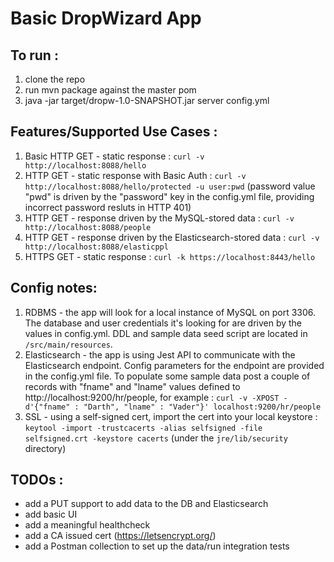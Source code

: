 # Basic DropWizard App
## To run : 
1. clone the repo
2. run mvn package against the master pom
3. java -jar target/dropw-1.0-SNAPSHOT.jar server config.yml

## Features/Supported Use Cases :
1. Basic HTTP GET - static response : ```curl -v http://localhost:8088/hello```
2. HTTP GET - static response with Basic Auth : ```curl -v http://localhost:8088/hello/protected -u user:pwd``` (password value "pwd" is driven by the "password" key in the config.yml file, providing incorrect password resluts in HTTP 401)
3. HTTP GET - response driven by the MySQL-stored data : ```curl -v http://localhost:8088/people```
4. HTTP GET - response driven by the Elasticsearch-stored data : ```curl -v http://localhost:8088/elasticppl```
5. HTTPS GET - static response : ```curl -k https://localhost:8443/hello```

##  Config notes:
1. RDBMS - the app will look for a local instance of MySQL on port 3306. The database and user credentials it's looking for are driven by the values in config.yml. DDL and sample data seed script are located in ```/src/main/resources```.
2. Elasticsearch - the app is using Jest API to communicate with the Elasticsearch endpoint. Config parameters for the endpoint are provided in the config.yml file. To populate some sample data post a couple of records with "fname" and "lname" values defined to http://localhost:9200/hr/people, for example : 
```curl -v -XPOST -d'{"fname" : "Darth", "lname" : "Vader"}' localhost:9200/hr/people```
3. SSL - using a self-signed cert, import the cert into your local keystore : ```keytool -import -trustcacerts -alias selfsigned -file selfsigned.crt -keystore cacerts``` (under the ```jre/lib/security``` directory)  


##  TODOs :
- add a PUT support to add data to the DB and Elasticsearch
- add basic UI 
- add a meaningful healthcheck
- add a CA issued cert (https://letsencrypt.org/)
- add a Postman collection to set up the data/run integration tests

